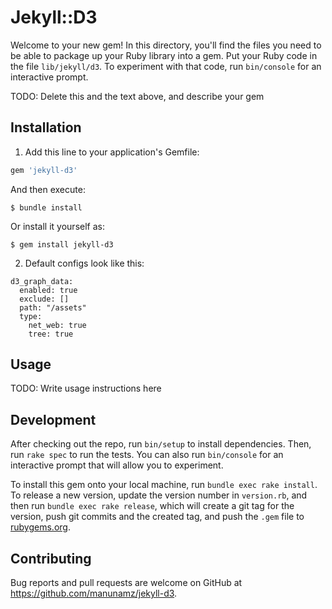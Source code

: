 # Jekyll::D3

Welcome to your new gem! In this directory, you'll find the files you need to be able to package up your Ruby library into a gem. Put your Ruby code in the file `lib/jekyll/d3`. To experiment with that code, run `bin/console` for an interactive prompt.

TODO: Delete this and the text above, and describe your gem

## Installation

1. Add this line to your application's Gemfile:

```ruby
gem 'jekyll-d3'
```

And then execute:

    $ bundle install

Or install it yourself as:

    $ gem install jekyll-d3

2. Default configs look like this:

```
d3_graph_data:
  enabled: true
  exclude: []
  path: "/assets"
  type:
    net_web: true
    tree: true
```


## Usage

TODO: Write usage instructions here

## Development

After checking out the repo, run `bin/setup` to install dependencies. Then, run `rake spec` to run the tests. You can also run `bin/console` for an interactive prompt that will allow you to experiment.

To install this gem onto your local machine, run `bundle exec rake install`. To release a new version, update the version number in `version.rb`, and then run `bundle exec rake release`, which will create a git tag for the version, push git commits and the created tag, and push the `.gem` file to [rubygems.org](https://rubygems.org).

## Contributing

Bug reports and pull requests are welcome on GitHub at https://github.com/manunamz/jekyll-d3.
